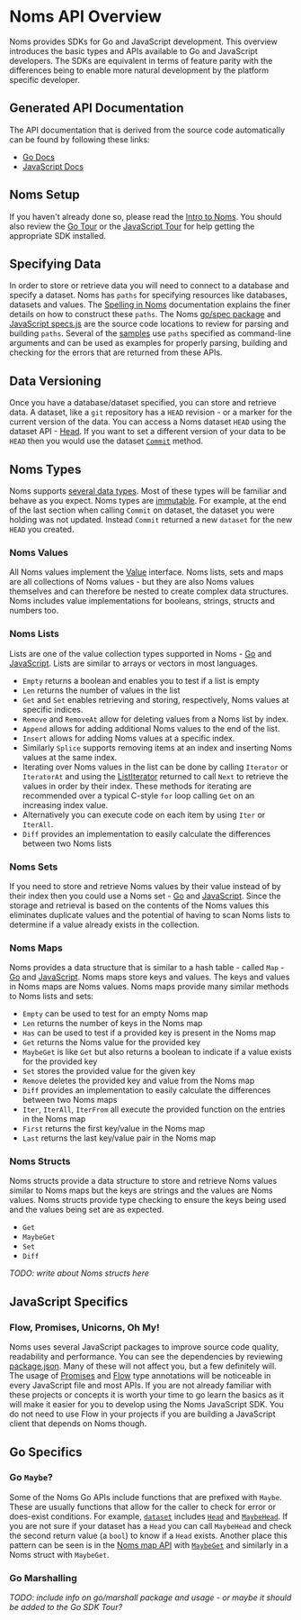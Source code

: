 # Noms API Overview

Noms provides SDKs for Go and JavaScript development. This overview introduces the basic types and APIs available to Go and JavaScript developers. The SDKs are equivalent in terms of feature parity with the differences being to enable more natural development by the platform specific developer.

## Generated API Documentation

The API documentation that is derived from the source code automatically can be found by following these links: 

* [Go Docs](https://godoc.org/github.com/attic-labs/noms)
* [JavaScript Docs](https://docs.noms.io/js)

## Noms Setup

If you haven't already done so, please read the [Intro to Noms](intro.md). You should also review the [Go Tour](go-tour.md) or the [JavaScript Tour](js-tour.md) for help getting the appropriate SDK installed.

## Specifying Data

In order to store or retrieve data you will need to connect to a database and specify a dataset. Noms has `paths` for specifying resources like databases, datasets and values. The [Spelling in Noms](spelling.md) documentation explains the finer details on how to construct these `paths`. The Noms [go/spec package](https://godoc.org/github.com/attic-labs/noms/go/spec) and [JavaScript specs.js](https://github.com/attic-labs/noms/blob/master/js/noms/src/specs.js) are the source code locations to review for parsing and building `paths`. Several of the [samples](https://github.com/attic-labs/noms/tree/master/samples) use `paths` specified as command-line arguments and can be used as examples for properly parsing, building and checking for the errors that are returned from these APIs.

## Data Versioning

Once you have a database/dataset specified, you can store and retrieve data. A dataset, like a `git` repository has a `HEAD` revision - or a marker for the current version of the data. You can access a Noms dataset `HEAD` using the dataset API - [Head](https://godoc.org/github.com/attic-labs/noms/go/dataset#Dataset.Head). If you want to set a different version of your data to be `HEAD` then you would use the dataset [`Commit`](https://godoc.org/github.com/attic-labs/noms/go/dataset#Dataset.Commit) method.

## Noms Types
Noms supports [several data types](intro.md#types). Most of these types will be familiar and behave as you expect. Noms types are [immutable](https://en.wikipedia.org/wiki/Immutable_object). For example, at the end of the last section when calling `Commit` on dataset, the dataset you were holding was not updated. Instead `Commit` returned a new `dataset` for the new `HEAD` you created.

### Noms Values

All Noms values implement the [Value](https://godoc.org/github.com/attic-labs/noms/go/types#Value) interface. Noms lists, sets and maps are all collections of Noms values - but they are also Noms values themselves and can therefore be nested to create complex data structures. Noms includes value implementations for booleans, strings, structs and numbers too.

### Noms Lists

Lists are one of the value collection types supported in Noms - [Go](https://godoc.org/github.com/attic-labs/noms/go/types#List) and [JavaScript](https://docs.noms.io/js/#list). Lists are similar to arrays or vectors in most languages. 

- `Empty` returns a boolean and enables you to test if a list is empty
- `Len` returns the number of values in the list 
- `Get` and `Set` enables retrieving and storing, respectively, Noms values at specific indices.
- `Remove` and `RemoveAt` allow for deleting values from a Noms list by index.
- `Append` allows for adding additional Noms values to the end of the list.
- `Insert` allows for adding Noms values at a specific index.
- Similarly `Splice` supports removing items at an index and inserting Noms values at the same index.
- Iterating over Noms values in the list can be done by calling `Iterator` or `IteratorAt` and using the [ListIterator](https://godoc.org/github.com/attic-labs/noms/go/types#ListIterator) returned to call `Next` to retrieve the values in order by their index. These methods for iterating are recommended over a typical C-style `for` loop calling `Get` on an increasing index value.
- Alternatively you can execute code on each item by using `Iter` or `IterAll`.
- `Diff` provides an implementation to easily calculate the differences between two Noms lists

### Noms Sets

If you need to store and retrieve Noms values by their value instead of by their index then you could use a Noms set - [Go](https://godoc.org/github.com/attic-labs/noms/go/types#Set) and [JavaScript](https://docs.noms.io/js/#set). Since the storage and retrieval is based on the contents of the Noms values this eliminates duplicate values and the potential of having to scan Noms lists to determine if a value already exists in the collection.

### Noms Maps

Noms provides a data structure that is similar to a hash table - called `Map` - [Go](https://godoc.org/github.com/attic-labs/noms/go/types#Map) and [JavaScript](https://docs.noms.io/js/#map). Noms maps store keys and values. The keys and values in Noms maps are Noms values. Noms maps provide many similar methods to Noms lists and sets:

- `Empty` can be used to test for an empty Noms map
- `Len` returns the number of keys in the Noms map
- `Has` can be used to test if a provided key is present in the Noms map
- `Get` returns the Noms value for the provided key 
- `MaybeGet` is like `Get` but also returns a boolean to indicate if a value exists for the provided key
- `Set` stores the provided value for the given key
- `Remove` deletes the provided key and value from the Noms map
- `Diff` provides an implementation to easily calculate the differences between two Noms maps
- `Iter`, `IterAll`, `IterFrom` all execute the provided function on the entries in the Noms map
- `First` returns the first key/value in the Noms map
- `Last` returns the last key/value pair in the Noms map

### Noms Structs

Noms structs provide a data structure to store and retrieve Noms values similar to Noms maps but the keys are strings and the values are Noms values. Noms structs provide type checking to ensure the keys being used and the values being set are as expected. 

- `Get`
- `MaybeGet`
- `Set`
- `Diff`

*TODO: write about Noms structs here*

## JavaScript Specifics

### Flow, Promises, Unicorns, Oh My!

Noms uses several JavaScript packages to improve source code quality, readability and performance.  You can see the dependencies by reviewing [package.json](https://github.com/attic-labs/noms/blob/master/js/noms/package.json). Many of these will not affect you, but a few definitely will. The usage of [Promises](https://developer.mozilla.org/en-US/docs/Web/JavaScript/Reference/Global_Objects/Promise) and [Flow](https://flowtype.org/) type annotations will be noticeable in every JavaScript file and most APIs. If you are not already familiar with these projects or concepts it is worth your time to go learn the basics as it will make it easier for you to develop using the Noms JavaScript SDK. You do not need to use Flow in your projects if you are building a JavaScript client that depends on Noms though.

## Go Specifics

### Go `Maybe`?

Some of the Noms Go APIs include functions that are prefixed with `Maybe`. These are usually functions that allow for the caller to check for error or does-exist conditions. For example, [`dataset`](https://godoc.org/github.com/attic-labs/noms/go/dataset) includes [`Head`](https://godoc.org/github.com/attic-labs/noms/go/dataset#Dataset.Head) and [`MaybeHead`](https://godoc.org/github.com/attic-labs/noms/go/dataset#Dataset.MaybeHead). If you are not sure if your dataset has a `Head` you can call `MaybeHead` and check the second return value (a `bool`) to know if a `Head` exists. Another place this pattern can be seen is in the [Noms map API](https://godoc.org/github.com/attic-labs/noms/go/types#Map) with [`MaybeGet`](https://godoc.org/github.com/attic-labs/noms/go/types#Map.MaybeGet) and similarly in a Noms struct with `MaybeGet`.

### Go Marshalling

*TODO: include info on go/marshall package and usage - or maybe it should be added to the Go SDK Tour?*
